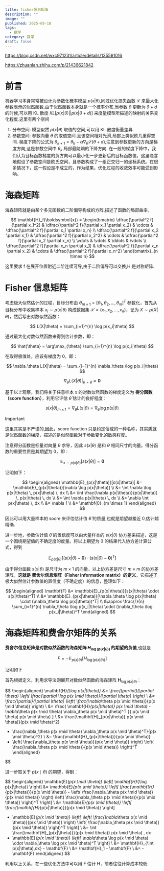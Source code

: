 ```yaml
---
title: fisher信息矩阵
description: ""
image: ""
published: 2025-08-18
tags:
  - 数学
category: 数学
draft: false
---
```


https://blog.csdn.net/wxc971231/article/details/135591016

https://zhuanlan.zhihu.com/p/21436621842

# 前言

机器学习本身常常被设计为参数化概率模型 $p(x|\theta)$,同过优化损失函数 $\mathcal{L}$ 来最大化参数表示的似然函数.由于似然函数本身就是一个概率分布,当参数 $\theta$ 更新为 $\theta+d$ 的时候,可以用 KL 散度 $KL[p(x|\theta)||p(x|\theta+d)]$ 来度量模型所描述的映射的关系变化程度.这里有两个空间

1. 分布空间: 模型似然 $p(x|\theta)$ 取值的空间,可以用 KL 散度衡量差异
2. 参数空间: 参数向量 $\theta$ 的取值空间.且该空间相对光滑,局部上类似欧几里得空间.
梯度下降的公式为:$\theta_{k+1} = \theta_{k}-\alpha \nabla_{\theta}\mathcal{L}(\theta+d)$,注意到参数更新的方向是梯度方向,这是参数空间中 $\theta_{k}$ 局部最陡峭的下降方向.
在一般的梯度下降中，我们认为目标函数梯度的负方向可以最小化一步更新后的目标函数值，这里隐含地假设了参数空间是欧氏空间，且参数构成了一组正交归一的坐标系统。在很多情况下，这一假设是不成立的，作为结果，优化过程的收敛效率可能受到影响。

# 海森矩阵

海森矩阵就是由某个多元函数的二阶偏导构成的方阵,描述了函数的局部曲率,

$$
\mathbf{H}_f(\boldsymbol{x}) =
\begin{bmatrix}
\dfrac{\partial^2 f}{\partial x_1^2} & \dfrac{\partial^2 f}{\partial x_1 \partial x_2} & \cdots & \dfrac{\partial^2 f}{\partial x_1 \partial x_n} \\
\dfrac{\partial^2 f}{\partial x_2 \partial x_1} & \dfrac{\partial^2 f}{\partial x_2^2} & \cdots & \dfrac{\partial^2 f}{\partial x_2 \partial x_n} \\
\vdots & \vdots & \ddots & \vdots \\
\dfrac{\partial^2 f}{\partial x_n \partial x_1} & \dfrac{\partial^2 f}{\partial x_n \partial x_2} & \cdots & \dfrac{\partial^2 f}{\partial x_n^2}
\end{bmatrix}_{n \times n}
$$

这里要求 f 在展开位置附近二阶连续可导,由于二阶偏导可以交换,H 是对称矩阵.

# Fisher 信息矩阵

考虑极大似然估计的过程，目标分布由 $\theta_{m \times 1} = [\theta_1, \theta_2, \dots, \theta_m]^T$ 参数化，首先从目标分布中收集样本 $x_i \sim p(x|\theta)$ 构成数据集 $\mathcal{X} = \{x_1, x_2, \dots, x_n\}$，记为 $X \sim p(X|\theta)$，然后写出对数似然函数：

$$
L(X|\theta) = \sum_{i=1}^{n} \log p(x_i|\theta)
$$

通过最大化对数似然函数来得到估计参数，即：

$$
\hat{\theta} = \arg\max_{\theta} \sum_{i=1}^{n} \log p(x_i|\theta)
$$

在取得极值处，应该有梯度为 0，即：

$$
\nabla_\theta L(X|\theta) = \sum_{i=1}^{n} \nabla_\theta \log p(x_i|\theta)
$$

$$
\nabla_\theta L(X|\theta)\big|_{\theta=\hat{\theta}} = \mathbf{0}
$$

基于以上观察，我们将关于任意样本 $x$ 的对数似然函数的梯度定义为 **得分函数（score function）**，利用它评估 $\hat{\theta}$ 估计的良好程度：

$$
s(x|\theta)_{m\times1} = \nabla_\theta L(x|\theta) = \nabla_\theta \log p(x|\theta)
$$

>[!IMPORTANT]
>这里其实是不严谨的,因此，score function 只是约定俗成的一种名称，其实质就是似然函数的梯度，描述的是似然函数对于参数变化的敏感程度。

注意得分函数是标量对向量 $\theta$ 求导，因此 $s(x|\theta)$ 是和 $\theta$ 相同尺寸的向量。得分函数的重要性质是其期望为 0，即：

$$
\mathbb{E}_{x \sim p(x|\theta)}[s(x|\theta)] = \mathbf{0}
$$

证明如下：

$$
\begin{aligned}
\mathbb{E}_{p(x|\theta)}[s(x|\theta)]
&= \mathbb{E}_{p(x|\theta)}[\nabla \log p(x|\theta)] \\
&= \int \nabla \log p(x|\theta) \, p(x|\theta) \, dx \\
&= \int \frac{\nabla p(x|\theta)}{p(x|\theta)} \, p(x|\theta) \, dx \\
&= \int \nabla p(x|\theta) \, dx \\
&= \nabla \int p(x|\theta) \, dx \\
&= \nabla 1 \\
&= \mathbf{0}_{m \times 1}
\end{aligned}
$$

因此可以用大量样本的 socre 来评估估计值 $\hat{\theta}$ 的质量,也就是期望越接近 0,估计越精确.

进一步地，参数估计值 $\hat{\theta}$ 的置信度可以由大量样本的 $s(x|\theta)$ 协方差来描述，这是一个围绕期望值的不确定度的度量。将以上期望为 0 的结果代入协方差计算公式，得到

$$
\mathbb{E}_{p(x|\theta)}\left[(s(x|\theta) - \mathbf{0}) \cdot (s(x|\theta) - \mathbf{0})^T\right]
$$

由于得分函数 $s(x|\theta)$ 是尺寸为 $m \times 1$ 的向量，以上协方差是尺寸 $m \times m$ 的协方差矩阵，**这就是 费舍尔信息矩阵（Fisher information matrix）的定义**，它描述了极大似然估计参数值的置信度（不确定度）的信息，整理如下：

$$
\begin{aligned}
\mathbf{F}
&= \mathbb{E}_{p(x|\theta)}[s(x|\theta) \cdot s(x|\theta)^T] \\
&= \mathbb{E}_{p(x|\theta)}[\nabla_\theta \log p(x|\theta) \cdot (\nabla_\theta \log p(x|\theta))^T] \\
&\approx \frac{1}{n} \sum_{i=1}^{n} \nabla_\theta \log p(x_i|\theta) \cdot (\nabla_\theta \log p(x_i|\theta))^T
\end{aligned}
$$

# 海森矩阵和费舍尔矩阵的关系

**费舍尔信息矩阵是对数似然函数的海森矩阵 $H_{\log(p(x|\theta))}$ 的期望的负值**,也就是

$$
F = -\mathbb{E}_{p(x|\theta)}[H_{\log(p(x|\theta))}]
$$

证明如下

首先根据定义，利用求导法则展开对数似然函数的海森矩阵 $\mathbf{H}_{\log p(x|\theta)}$：

$$
\begin{aligned}
\mathbf{H}_{\log p(x|\theta)}
&= \frac{\partial}{\partial \theta} \left( \frac{\partial \log p(x \mid \theta)}{\partial \theta} \right) \\
&= \frac{\partial}{\partial \theta} \left( \frac{\nabla_\theta p(x \mid \theta)}{p(x \mid \theta)} \right) \\
&= \frac{
    \mathbf{H}_{p(x|\theta)} p(x \mid \theta) - \nabla_\theta p(x \mid \theta) \nabla_\theta p(x \mid \theta)^T
}{
    p(x \mid \theta) p(x \mid \theta)
} \\
&= \frac{\mathbf{H}_{p(x|\theta)} p(x \mid \theta)}{p(x \mid \theta)^2}

- \frac{\nabla_\theta p(x \mid \theta) \nabla_\theta p(x \mid \theta)^T}{p(x \mid \theta)^2} \\
&= \frac{\mathbf{H}_{p(x|\theta)}}{p(x \mid \theta)}
- \left( \frac{\nabla_\theta p(x \mid \theta)}{p(x \mid \theta)} \right)
\left( \frac{\nabla_\theta p(x \mid \theta)}{p(x \mid \theta)} \right)^T
\end{aligned}

$$

进一步取关于 $p(x \mid \theta)$ 的期望，得到：

$$
\begin{aligned}
\mathbb{E}_{p(x \mid \theta)} \left[ \mathbf{H}_{\log p(x|\theta)} \right]
&= \mathbb{E}_{p(x \mid \theta)} \left[
    \frac{\mathbf{H}_{p(x|\theta)}}{p(x \mid \theta)}
    - \left( \frac{\nabla_\theta p(x \mid \theta)}{p(x \mid \theta)} \right)
    \left( \frac{\nabla_\theta p(x \mid \theta)}{p(x \mid \theta)} \right)^T
\right] \\
&= \mathbb{E}_{p(x \mid \theta)} \left[ \frac{\mathbf{H}_{p(x|\theta)}}{p(x \mid \theta)} \right]
- \mathbb{E}_{p(x \mid \theta)} \left[
    \left( \frac{\nabla_\theta p(x \mid \theta)}{p(x \mid \theta)} \right)
    \left( \frac{\nabla_\theta p(x \mid \theta)}{p(x \mid \theta)} \right)^T
\right] \\
&= \int \frac{\mathbf{H}_{p(x|\theta)}}{p(x \mid \theta)} p(x \mid \theta) \, dx
- \mathbb{E}_{p(x \mid \theta)} \left[ \nabla_\theta \log p(x \mid \theta) \cdot \nabla_\theta \log p(x \mid \theta)^T \right] \\
&= \mathbf{H}_{\int p(x|\theta)\,dx} - \mathbf{F} \\
&= \mathbf{H}_1 - \mathbf{F} \\
&= -\mathbf{F}
\end{aligned}
$$

利用以上关系，在一些优化方法中可以用 $\mathrm{F}$ 估计 $\mathrm{H}$，前者往往计算成本较低
